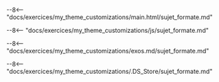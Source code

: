 
--8<-- "docs/exercices/my_theme_customizations/main.html/sujet_formate.md"


--8<-- "docs/exercices/my_theme_customizations/js/sujet_formate.md"


--8<-- "docs/exercices/my_theme_customizations/exos.md/sujet_formate.md"


--8<-- "docs/exercices/my_theme_customizations/.DS_Store/sujet_formate.md"

